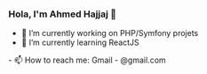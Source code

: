 ### Hola, I'm Ahmed Hajjaj 👋


- 🔭 I’m currently working on PHP/Symfony projets
- 🌱 I’m currently learning ReactJS
<!--
- 👯 I’m looking to collaborate on 
- 🤔 I’m looking for help with ...
- 💬 Ask me about ...
--!>
- 📫 How to reach me: Gmail - @gmail.com
<!--
- 😄 Pronouns: 
- ⚡ Fun fact: ...
--!>
